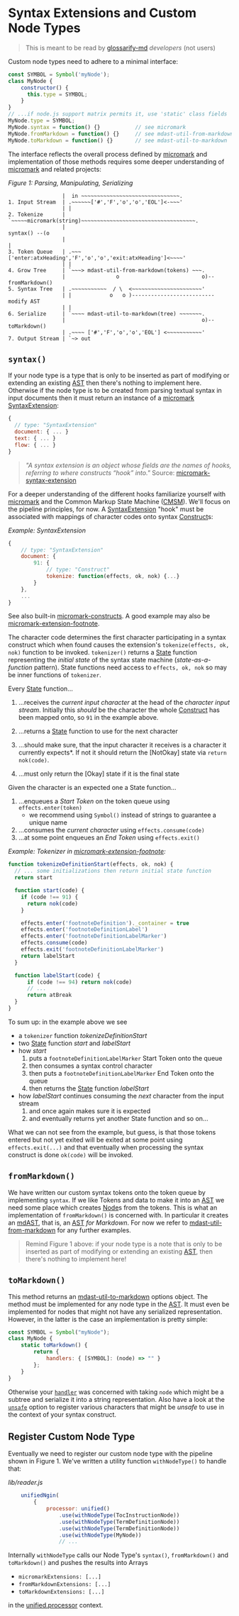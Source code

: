 # Syntax Extensions and Custom Node Types

> This is meant to be read by [glossarify-md] *developers* (not users)

Custom node types need to adhere to a minimal interface:

~~~js
const SYMBOL = Symbol('myNode');
class MyNode {
    constructor() {
      this.type = SYMBOL;
    }
}
// ...if node.js support matrix permits it, use 'static' class fields
MyNode.type = SYMBOL;
MyNode.syntax = function() {}           // see micromark
MyNode.fromMarkdown = function() {}     // see mdast-util-from-markdown
MyNode.toMarkdown = function() {}       // see mdast-util-to-markdown
~~~

The interface reflects the overall process defined by [micromark] and implementation of those methods requires some deeper understanding of [micromark] and related projects:

*Figure 1: Parsing, Manipulating, Serializing*
~~~
                 |  in ~~~~~~~~~~~~~~~~~~~~~~~~~~~~~~~.
1. Input Stream  | .~~~~~~['#','F','o','o','EOL']<-~~~'
                 | |
2. Tokenize      | `~~~~~micromark(string)~~~~~~~~~~~~~~~~~~~~~~~~~~~~~~~~~~~~.
                 |                                                syntax() --(o
                 |                                                            |
3. Token Queue   | .~~~['enter:atxHeading','F','o','o','exit:atxHeading']<~~~~'
                 | |
4. Grow Tree     | `~~~> mdast-util-from-markdown(tokens) ~~~.
                 |                o                          o)-- fromMarkdown()
5. Syntax Tree   | .~~~~~~~~~~~  / \  <~~~~~~~~~~~~~~~~~~~~~~'
                 | |            o   o )-------------------------- modify AST
                 | |
6. Serialize     | `~~~~ mdast-util-to-markdown(tree) ~~~~~~~.
                 |                                           o)-- toMarkdown()
                 | .~~~~ ['#','F','o','o','EOL'] <~~~~~~~~~~~'
7. Output Stream | `~> out
~~~

## `syntax()`

If your node type is a type that is only to be inserted as part of modifying or extending an existing [AST] then there's nothing to implement here. Otherwise if the node type is to be created from parsing textual syntax in input documents then it must return an instance of a [micromark] [SyntaxExtension]:

~~~js
{
  // type: "SyntaxExtension"
  document: { ... }
  text: { ... }
  flow: { ... }
}
~~~

> *"A syntax extension is an object whose fields are the names of hooks,
> referring to where constructs “hook” into."* Source: [micromark-syntax-extension]

For a deeper understanding of the different hooks familiarize yourself with [micromark] and the Common Markup State Machine ([CMSM]). We'll focus on the pipeline principles, for now. A [SyntaxExtension] "hook" must be associated with mappings of character codes onto syntax [Construct]s:

*Example: SyntaxExtension*
~~~js
{
    // type: "SyntaxExtension"
    document: {
        91: {
            // type: "Construct"
            tokenize: function(effects, ok, nok) {...}
        }
    },
    ...
}
~~~

See also built-in [micromark-constructs]. A good example may also be [micromark-extension-footnote].

The character code determines the first character participating in a syntax construct which when found causes the extension's `tokenize(effects, ok, nok)` function to be invoked. `tokenizer()` returns a [State] function representing the *initial state* of the syntax state machine (*state-as-a-function* pattern). State functions need access to `effects, ok, nok` so may be inner functions of `tokenizer`.

Every [State] function...

1. ...receives the *current input character* at the head of the *character input stream*. Initially this *should* be the character the whole [Construct] has been mapped onto, so `91` in the example above.

1. ...returns a [State] function to use for the next character

1. ...should make sure, that the input character it receives is a character it currently expects*. If not it should return the [NotOkay] state via `return nok(code)`.

1. ...must only return the [Okay] state if it is the final state

Given the character is an expected one a State function...

1. ...enqueues a *Start Token* on the token queue using `effects.enter(token)`
   - we recommend using `Symbol()` instead of strings to guarantee a unique name
1. ...consumes the *current character* using `effects.consume(code)`
1. ...at some point enqueues an *End Token* using  `effects.exit()`

*Example: Tokenizer in [micromark-extension-footnote]:*
~~~js
function tokenizeDefinitionStart(effects, ok, nok) {
  // ... some initializations then return initial state function
  return start

  function start(code) {
    if (code !== 91) {
      return nok(code)
    }

    effects.enter('footnoteDefinition')._container = true
    effects.enter('footnoteDefinitionLabel')
    effects.enter('footnoteDefinitionLabelMarker')
    effects.consume(code)
    effects.exit('footnoteDefinitionLabelMarker')
    return labelStart
  }

  function labelStart(code) {
      if (code !== 94) return nok(code)
      // ...
      return atBreak
  }
}
~~~

To sum up: in the example above we see

- a `tokenizer` function *tokenizeDefinitionStart*
- two [State] function *start* and *labelStart*
- how *start*
  1. puts a `footnoteDefinitionLabelMarker` Start Token onto the queue
  1. then consumes a syntax control character
  1. then puts a `footnoteDefinitionLabelMarker` End Token onto the queue
  1. then returns the [State] function *labelStart*
- how *labelStart* continues consuming the *next* character from the input stream
  1. and once again makes sure it is expected
  1. and eventually returns yet another State function and so on...

What we can not see from the example, but guess, is that those tokens entered but not yet exited will be exited at some point using `effects.exit(...)` and that eventually when processing the syntax construct is done `ok(code)` will be invoked.

## `fromMarkdown()`

We have written our custom syntax tokens onto the token queue by implementing `syntax`. If we like Tokens and data to make it into an [AST] we need some place which creates [Node]s from the tokens. This is what an implementation of `fromMarkdown()` is concerned with. In particular it creates an [mdAST], that is, an [AST] *for Markdown*. For now we refer to [mdast-util-from-markdown] for any further examples.

> Remind Figure 1 above: if your node type is a note that is only to be inserted as part of modifying or extending an existing [AST], then there's nothing to implement here!

## `toMarkdown()`

This method returns an [mdast-util-to-markdown] options object. The method must be implemented for any node type in the [AST]. It must even be implemented for nodes that might not have any serialized representation. However, in the latter is the case an implementation is pretty simple:

~~~js
const SYMBOL = Symbol("myNode");
class MyNode {
    static toMarkdown() {
        return {
            handlers: { [SYMBOL]: (node) => "" }
        };
    }
}
~~~

Otherwise your [`handler`][mdast-util-to-markdown-handlers] was concerned with taking `node` which might be a subtree and serialize it into a string representation. Also have a look at the [`unsafe`][mdast-util-to-markdown-unsafe] option to register various characters that might be *unsafe* to use in the
context of your syntax construct.

## Register Custom Node Type

Eventually we need to register our custom node type with the pipeline shown in
Figure 1. We've written a utility function `withNodeType()` to handle that:

*lib/reader.js*
~~~js
    unifiedNgin(
        {
            processor: unified()
                .use(withNodeType(TocInstructionNode))
                .use(withNodeType(TermDefinitionNode))
                .use(withNodeType(TermDefinitionNode))
                .use(withNodeType(MyNode))
                // ...
~~~

Internally `withNodeType` calls our Node Type's `syntax()`, `fromMarkdown()` and
`toMarkdown()` and pushes the results into Arrays

- `micromarkExtensions: [...] `
- `fromMarkdownExtensions: [...]`
- `toMarkdownExtensions: [...]`

in the [unified.processor][unified] context.

[AST]: https://github.com/syntax-tree/unist
[Node]: https://github.com/syntax-tree/unist#node
[mdAST]: https://github.com/syntax-tree/mdast
[CMSM]: https://github.com/micromark/common-markup-state-machine#6-parsing
[Construct]: https://github.com/micromark/micromark/blob/ac44b027357e36694efd2c59babba1b89515e73c/lib/shared-types.d.ts#L167
[State]: https://github.com/micromark/micromark/blob/ac44b027357e36694efd2c59babba1b89515e73c/lib/shared-types.d.ts#L137
[SyntaxExtension]: https://github.com/micromark/micromark/blob/ac44b027357e36694efd2c59babba1b89515e73c/lib/shared-types.d.ts#L210
[micromark]: https://github.com/micromark/micromark
[micromark-constructs]: https://github.com/micromark/micromark/blob/main/lib/constructs.mjs
[micromark-syntax-extension]: https://github.com/micromark/micromark#syntaxextension
[micromark-extension-footnote]: https://github.com/micromark/micromark-extension-footnote/blob/dd93aa5bdbe9eee0aeb70a264f918a04630bde82/index.js#L35
[mdast-util-from-markdown]: https://github.com/syntax-tree/mdast-util-from-markdown
[mdast-util-to-markdown]: https://github.com/syntax-tree/mdast-util-to-markdown
[mdast-util-to-markdown-handlers]: https://github.com/syntax-tree/mdast-util-to-markdown#optionshandlers
[mdast-util-to-markdown-unsafe]: https://github.com/syntax-tree/mdast-util-to-markdown#optionsunsafe
[unified]: https://github.com/unifiedjs/unified#processordatakey-value
[glossarify-md]: https://github.com/about-code/glossarify-md
